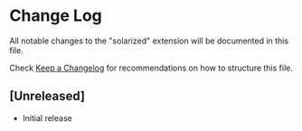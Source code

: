 # Change Log

All notable changes to the "solarized" extension will be documented in this file.

Check [Keep a Changelog](http://keepachangelog.com/) for recommendations on how to structure this file.

## [Unreleased]

- Initial release
